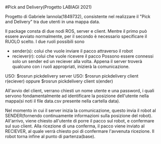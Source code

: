 #Pick and Delivery(Progetto LABIAGI 2021)

Progetto di Gabriele Iannola(1849732), consistente nel realizzare il "Pick and Delivery" tra due utenti in una mappa data.

Il package consta di due nodi ROS, server e client. Mentre il primo può essere avviato normalmente, per il secondo è necessario specificare il RUOLO scelto.
I due ruoli possibili sono
- sender(s): colui che vuole inviare il pacco attraverso il robot
- reciever(r): colui che vuole ricevere il pacco
Possono essere connessi solo un sender ed un reciever alla volta. Appena il server troverà qualcuno con i ruoli appropriati, inizierà la comunicazione.

USO: $rosrun pickdelivery server
USO: $rosrun pickdelivery client r(eciever) oppure $rosrun pickdelivery client s(ender)

All'avvio del client, verrano chiesti un nome utente e una password, i quali servono fondamentalmente ad identificare la posizione dell'utente nella mappa(si noti il file data.csv presente nella cartella data).

Nel momento in cui il server inizia la comunicazione, questo invia il robot al SENDER(fornendo continuamente informazioni sulla posizione del robot). All'arrivo, viene chiesto all'utente di porre il pacco sul robot, e confermare sul suo client. Alla ricezione di una conferma, il pacco viene inviato al RECIEVER, al quale verrà chiesto poi di confermare l'avvenuta ricezione. Il robot torna infine al punto di partenza(base).


